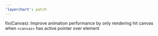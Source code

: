 ```yaml
---
'layerchart': patch
---
```


fix(Canvas): Improve animation performance by only rendering hit canvas when `<canvas>` has active pointer over element
